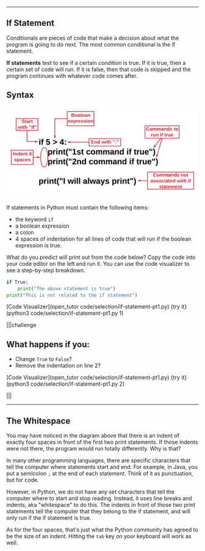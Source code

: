 ----------

## If Statement 

Conditionals are pieces of code that make a decision about what the program is going to do next. The most common conditional is the if statement.

**If statements** test to see if a certain condition is true. If it is true, then a certain set of code will run. If it is false, then that code is skipped and the program continues with whatever code comes after.

## Syntax

![If Statement Syntax](.guides/images/if-statement-syntax.png)


If statements in Python must contain the following items:
* the keyword `if`
* a boolean expression
* a colon
* 4 spaces of indentation for all lines of code that will run if the boolean expression is true.

What do you predict will print out from the code below? Copy the code into your code editor on the left and run it. You can use the code visualizer to see a step-by-step breakdown.

```python
if True:
    print("The above statement is true")
print("This is not related to the if statement")
```

[Code Visualizer](open_tutor code/selection/if-statement-pt1.py)
{try it}(python3 code/selection/if-statement-pt1.py 1)

|||challenge
## What happens if you:
* Change `True` to `False`?
* Remove the indentation on line 2?

[Code Visualizer](open_tutor code/selection/if-statement-pt1.py)
{try it}(python3 code/selection/if-statement-pt1.py 2)

|||

----
## The Whitespace
You may have noticed in the diagram above that there is an indent of exactly four spaces in front of the first two print statements. If those indents were not there, the program would run totally differently. Why is that?

In many other programming languages, there are specific characters that tell the computer where statements start and end. For example, in Java, you put a semicolon `;` at the end of each statement. Think of it as punctuation, but for code.

However, in Python, we do not have any set characters that tell the computer where to start and stop reading. Instead, it uses line breaks and indents, aka "whitespace" to do this. The indents in front of those two print statements tell the computer that they belong to the if statement, and will only run if the if statement is true.

As for the four spaces, that's just what the Python community has agreed to be the size of an indent. Hitting the `tab` key on your keyboard will work as well.
